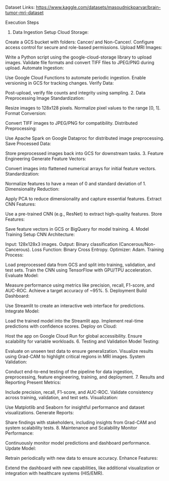Dataset Links: https://www.kaggle.com/datasets/masoudnickparvar/brain-tumor-mri-dataset 

Execution Steps
1. Data Ingestion
Setup Cloud Storage:

Create a GCS bucket with folders: Cancer/ and Non-Cancer/.
Configure access control for secure and role-based permissions.
Upload MRI Images:

Write a Python script using the google-cloud-storage library to upload images.
Validate file formats and convert TIFF files to JPEG/PNG during upload.
Automate Ingestion:

Use Google Cloud Functions to automate periodic ingestion.
Enable versioning in GCS for tracking changes.
Verify Data:

Post-upload, verify file counts and integrity using sampling.
2. Data Preprocessing
Image Standardization:

Resize images to 128x128 pixels.
Normalize pixel values to the range [0, 1].
Format Conversion:

Convert TIFF images to JPEG/PNG for compatibility.
Distributed Preprocessing:

Use Apache Spark on Google Dataproc for distributed image preprocessing.
Save Processed Data:

Store preprocessed images back into GCS for downstream tasks.
3. Feature Engineering
Generate Feature Vectors:

Convert images into flattened numerical arrays for initial feature vectors.
Standardization:

Normalize features to have a mean of 0 and standard deviation of 1.
Dimensionality Reduction:

Apply PCA to reduce dimensionality and capture essential features.
Extract CNN Features:

Use a pre-trained CNN (e.g., ResNet) to extract high-quality features.
Store Features:

Save feature vectors in GCS or BigQuery for model training.
4. Model Training
Setup CNN Architecture:

Input: 128x128x3 images.
Output: Binary classification (Cancerous/Non-Cancerous).
Loss Function: Binary Cross Entropy.
Optimizer: Adam.
Training Process:

Load preprocessed data from GCS and split into training, validation, and test sets.
Train the CNN using TensorFlow with GPU/TPU acceleration.
Evaluate Model:

Measure performance using metrics like precision, recall, F1-score, and AUC-ROC.
Achieve a target accuracy of ~95%.
5. Deployment
Build Dashboard:

Use Streamlit to create an interactive web interface for predictions.
Integrate Model:

Load the trained model into the Streamlit app.
Implement real-time predictions with confidence scores.
Deploy on Cloud:

Host the app on Google Cloud Run for global accessibility.
Ensure scalability for variable workloads.
6. Testing and Validation
Model Testing:

Evaluate on unseen test data to ensure generalization.
Visualize results using Grad-CAM to highlight critical regions in MRI images.
System Validation:

Conduct end-to-end testing of the pipeline for data ingestion, preprocessing, feature engineering, training, and deployment.
7. Results and Reporting
Present Metrics:

Include precision, recall, F1-score, and AUC-ROC.
Validate consistency across training, validation, and test sets.
Visualization:

Use Matplotlib and Seaborn for insightful performance and dataset visualizations.
Generate Reports:

Share findings with stakeholders, including insights from Grad-CAM and system scalability tests.
8. Maintenance and Scalability
Monitor Performance:

Continuously monitor model predictions and dashboard performance.
Update Model:

Retrain periodically with new data to ensure accuracy.
Enhance Features:

Extend the dashboard with new capabilities, like additional visualization or integration with healthcare systems (HIS/EMR).
